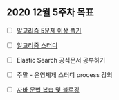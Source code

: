## 2020 12월 5주차 목표

- [ ] [알고리즘 5문제 이상 풀기](https://github.com/UntitledCrew/Weekly/tree/sangwoo/2020_year/12_month/5_week/Sangwoo/Algorithm)

- [ ] [알고리즘 스터디](https://github.com/UntitledCrew/Weekly/tree/sangwoo/2020_year/12_month/5_week/Sangwoo/Algorithm)

- [ ] Elastic Search 공식문서 공부하기

- [ ] 주말 - 운영체제 스터디 process 강의

- [ ] [자바 문법 복습 및 블로깅](https://github.com/UntitledCrew/Weekly/tree/sangwoo/2020_year/12_month/5_week/Sangwoo/Java)

